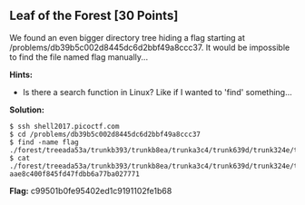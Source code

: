 ## Leaf of the Forest [30 Points]

We found an even bigger directory tree hiding a flag starting at /problems/db39b5c002d8445dc6d2bbf49a8ccc37. It would be impossible to find the file named flag manually...

**Hints:**

- Is there a search function in Linux? Like if I wanted to 'find' something...

**Solution:**

```
$ ssh shell2017.picoctf.com
$ cd /problems/db39b5c002d8445dc6d2bbf49a8ccc37
$ find -name flag
./forest/treeada53a/trunkb393/trunkb8ea/trunka3c4/trunk639d/trunk324e/trunk0bf8/trunkf462/branchd463/flag
$ cat ./forest/treeada53a/trunkb393/trunkb8ea/trunka3c4/trunk639d/trunk324e/trunk0bf8/trunkf462/branchd463/flag
aae8c400f845fd47fdbb6a77ba027771
```

**Flag:** c99501b0fe95402ed1c9191102fe1b68
